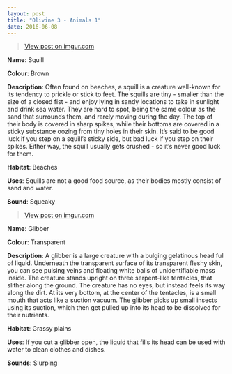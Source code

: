 ```yaml
---
layout: post
title: "Olivine 3 - Animals 1"
date: 2016-06-08
---
```

<blockquote class="imgur-embed-pub" lang="en" data-id="E7Z9HwC"><a href="//imgur.com/E7Z9HwC">View post on imgur.com</a></blockquote><script async src="//s.imgur.com/min/embed.js" charset="utf-8"></script>

**Name**: Squill

**Colour**: Brown

**Description**: Often found on beaches, a squill is a creature well-known for its tendency to prickle or stick to feet. The squills are tiny - smaller than the size of a closed fist - and enjoy lying in sandy locations to take in sunlight and drink sea water. They are hard to spot, being the same colour as the sand that surrounds them, and rarely moving during the day. The top of their body is covered in sharp spikes, while their bottoms are covered in a sticky substance oozing from tiny holes in their skin. It’s said to be good luck if you step on a squill’s sticky side, but bad luck if you step on their spikes. Either way, the squill usually gets crushed - so it’s never good luck for them.

**Habitat**: Beaches

**Uses**: Squills are not a good food source, as their bodies mostly consist of sand and water.

**Sound**: Squeaky

<blockquote class="imgur-embed-pub" lang="en" data-id="4vXSOrr"><a href="//imgur.com/4vXSOrr">View post on imgur.com</a></blockquote><script async src="//s.imgur.com/min/embed.js" charset="utf-8"></script>

**Name**: Glibber

**Colour**: Transparent

**Description**: A glibber is a large creature with a bulging gelatinous head full of liquid. Underneath the transparent surface of its transparent fleshy skin, you can see pulsing veins and floating white balls of unidentifiable mass inside. The creature stands upright on three serpent-like tentacles, that slither along the ground. The creature has no eyes, but instead feels its way along the dirt. At its very bottom, at the center of the tentacles, is a small mouth that acts like a suction vacuum. The glibber picks up small insects using its suction, which then get pulled up into its head to be dissolved for their nutrients.

**Habitat**: Grassy plains

**Uses**: If you cut a glibber open, the liquid that fills its head can be used with water to clean clothes and dishes.

**Sounds**: Slurping
